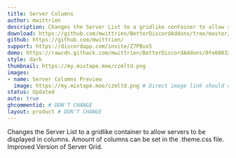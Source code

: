 ```yaml
---
title: Server Columns
author: mwittrien
description: Changes the Server List to a gridlike container to allow servers to be displayed in columns. Amount of columns can be set in the .theme.css file. Improved Version of Server Grid. 
download: https://github.com/mwittrien/BetterDiscordAddons/tree/master/Themes/ServerColumns
github: https://github.com/mwittrien/
support: https://discordapp.com/invite/Z7PBux5
demo: https://rawcdn.githack.com/mwittrien/BetterDiscordAddons/0fe60032a18094193b6e9a6e90e9744293c57f3f/Themes/ServerColumns/ServerColumns.theme.css
style: dark
thumbnail: https://my.mixtape.moe/czmltd.png
images:
- name: Server Columns Preview
  image: https://my.mixtape.moe/czmltd.png # Direct image link should only be used here. Imgur isn't required but if it isn't used then further inspection will happen
status: Updated
auto: true
ghcommentid: # DON'T CHANGE
layout: product # DON'T CHANGE
---
```

Changes the Server List to a gridlike container to allow servers to be displayed in columns. Amount of columns can be set in the .theme.css file. Improved Version of Server Grid. 